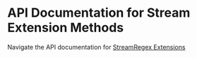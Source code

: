 # API Documentation for Stream Extension Methods

Navigate the API documentation for [StreamRegex Extensions](https://github.com/gfs/StreamRegex)